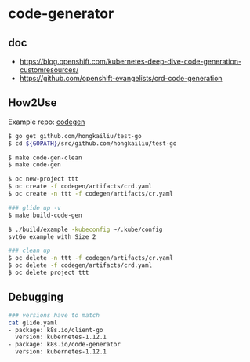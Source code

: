 # code-generator

## doc

* https://blog.openshift.com/kubernetes-deep-dive-code-generation-customresources/
* https://github.com/openshift-evangelists/crd-code-generation

## How2Use

Example repo: [codegen](https://github.com/hongkailiu/test-go/tree/master/codegen)

```bash
$ go get github.com/hongkailiu/test-go
$ cd ${GOPATH}/src/github.com/hongkailiu/test-go

$ make code-gen-clean
$ make code-gen

$ oc new-project ttt
$ oc create -f codegen/artifacts/crd.yaml
$ oc create -n ttt -f codegen/artifacts/cr.yaml

### glide up -v
$ make build-code-gen

$ ./build/example -kubeconfig ~/.kube/config
svtGo example with Size 2

### clean up
$ oc delete -n ttt -f codegen/artifacts/cr.yaml
$ oc delete -f codegen/artifacts/crd.yaml
$ oc delete project ttt

```


## Debugging

```bash
### versions have to match
cat glide.yaml
- package: k8s.io/client-go
  version: kubernetes-1.12.1
- package: k8s.io/code-generator
  version: kubernetes-1.12.1
```
